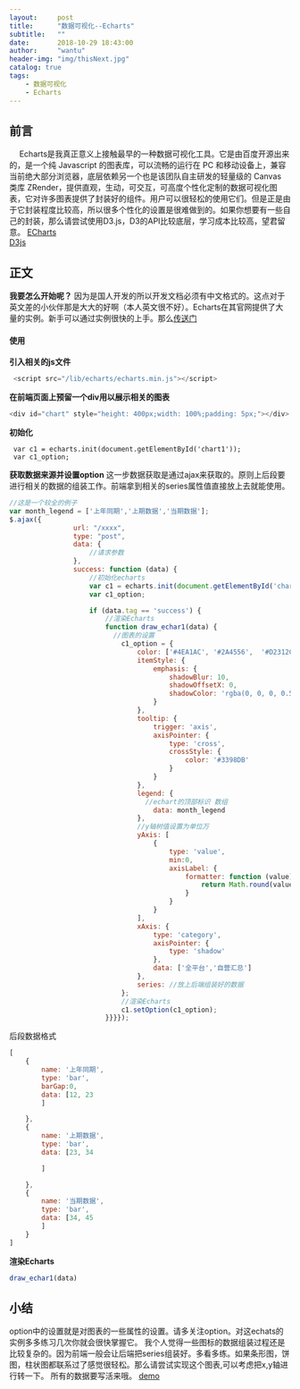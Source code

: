 ```yaml
---
layout:     post
title:      "数据可视化--Echarts"
subtitle:   ""
date:       2018-10-29 18:43:00
author:     "wantu"
header-img: "img/thisNext.jpg"
catalog: true
tags:
    - 数据可视化
    - Echarts
---
```


## 前言
&nbsp;&#8195;Echarts是我真正意义上接触最早的一种数据可视化工具。它是由百度开源出来的，是一个纯 Javascript 的图表库，可以流畅的运行在 PC 和移动设备上，兼容当前绝大部分浏览器，底层依赖另一个也是该团队自主研发的轻量级的 Canvas 类库 ZRender，提供直观，生动，可交互，可高度个性化定制的数据可视化图表，它对许多图表提供了封装好的组件。用户可以很轻松的使用它们。但是正是由于它封装程度比较高，所以很多个性化的设置是很难做到的。如果你想要有一些自己的封装，那么请尝试使用D3.js，D3的API比较底层，学习成本比较高，望君留意。
[ECharts](http://echarts.baidu.com/) <br>
[D3js](https://d3js.org/) <br>

## 正文
**我要怎么开始呢？**
因为是国人开发的所以开发文档必须有中文格式的。这点对于英文差的小伙伴那是大大的好啊（本人英文很不好）。Echarts在其官网提供了大量的实例。新手可以通过实例很快的上手。那么[传送门](http://echarts.baidu.com/examples/) <br>

#### 使用
**引入相关的js文件**
```javascript
 <script src="/lib/echarts/echarts.min.js"></script>
```
**在前端页面上预留一个div用以展示相关的图表**
```javascript
<div id="chart" style="height: 400px;width: 100%;padding: 5px;"></div>
```
**初始化**
```
 var c1 = echarts.init(document.getElementById('chart1'));
 var c1_option;
```
**获取数据来源并设置option**
这一步数据获取是通过ajax来获取的。原则上后段要进行相关的数据的组装工作。前端拿到相关的series属性值直接放上去就能使用。
```javascript
//这是一个较全的例子
var month_legend = ['上年同期','上期数据','当期数据'];
$.ajax({
                url: "/xxxx",
                type: "post",
                data: {
                    //请求参数
                },
                success: function (data) {
                    //初始化echarts
                    var c1 = echarts.init(document.getElementById('chart1'));
                    var c1_option;

                    if (data.tag == 'success') {
                        //渲染Echarts
                        function draw_echar1(data) {
                          //图表的设置
                            c1_option = {
                                color: ['#4EA1AC', '#2A4556',  '#D2312C'],
                                itemStyle: {
                                    emphasis: {
                                        shadowBlur: 10,
                                        shadowOffsetX: 0,
                                        shadowColor: 'rgba(0, 0, 0, 0.5)'
                                    }
                                },
                                tooltip: {
                                    trigger: 'axis',
                                    axisPointer: {
                                        type: 'cross',
                                        crossStyle: {
                                            color: '#3398DB'
                                        }
                                    }
                                },
                                legend: {
                                  //echart的顶部标识 数组
                                    data: month_legend
                                },
                                //y轴树值设置为单位万
                                yAxis: [
                                    {
                                        type: 'value',
                                        min:0,
                                        axisLabel: {
                                            formatter: function (value) {
                                                return Math.round(value/10000)+'万';
                                            }
                                        }
                                    }
                                ],
                                xAxis: {
                                    type: 'category',
                                    axisPointer: {
                                        type: 'shadow'
                                    },
                                    data: ['全平台','自营汇总']
                                },
                                series: //放上后端组装好的数据
                            };
                            //渲染Echarts
                            c1.setOption(c1_option);
                        }}}});
```
后段数据格式
```javascript
[
    {
        name: '上年同期',
        type: 'bar',
        barGap:0,
        data: [12, 23
        ]

    },
    {
        name: '上期数据',
        type: 'bar',
        data: [23, 34

        ]

    },
    {
        name: '当期数据',
        type: 'bar',
        data: [34, 45
        ]
    }
]
```
**渲染Echarts**
```javascript
draw_echar1(data)
```

## 小结
option中的设置就是对图表的一些属性的设置。请多关注option。对这echats的实例多多练习几次你就会很快掌握它。
我个人觉得一些图标的数据组装过程还是比较复杂的。因为前端一般会让后端把series组装好。多看多练。如果条形图，饼图，柱状图都联系过了感觉很轻松。那么请尝试实现这个图表,可以考虑把x,y轴进行转一下。
所有的数据要写活来哦。
[demo](http://echarts.baidu.com/examples/editor.html?c=bar-y-category-stack) <br>